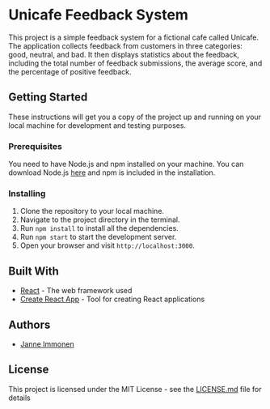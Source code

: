 # Unicafe Feedback System

This project is a simple feedback system for a fictional cafe called Unicafe. The application collects feedback from customers in three categories: good, neutral, and bad. It then displays statistics about the feedback, including the total number of feedback submissions, the average score, and the percentage of positive feedback.

## Getting Started

These instructions will get you a copy of the project up and running on your local machine for development and testing purposes.

### Prerequisites

You need to have Node.js and npm installed on your machine. You can download Node.js [here](https://nodejs.org/en/download/) and npm is included in the installation.

### Installing

1. Clone the repository to your local machine.
2. Navigate to the project directory in the terminal.
3. Run `npm install` to install all the dependencies.
4. Run `npm start` to start the development server.
5. Open your browser and visit `http://localhost:3000`.

## Built With

- [React](https://reactjs.org/) - The web framework used
- [Create React App](https://create-react-app.dev/) - Tool for creating React applications

## Authors

- [Janne Immonen](https://github.com/JanneImmonen)

## License

This project is licensed under the MIT License - see the [LICENSE.md](LICENSE.md) file for details
